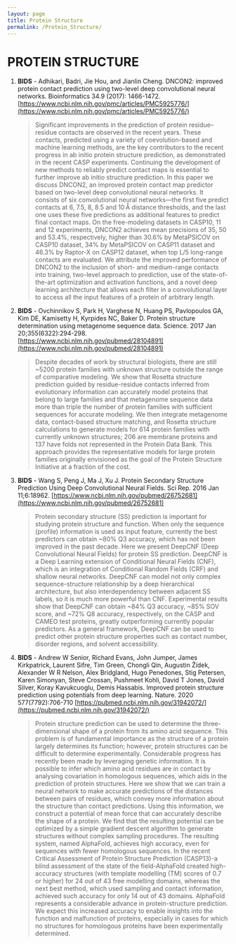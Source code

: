```yaml
---
layout: page
title: Protein Structure
permalink: /Protein_Structure/
---
```


# PROTEIN STRUCTURE

1. **BIDS** - Adhikari, Badri, Jie Hou, and Jianlin Cheng. DNCON2: improved protein contact prediction using two-level deep convolutional neural networks. Bioinformatics 34.9 (2017): 1466-1472.
[https://www.ncbi.nlm.nih.gov/pmc/articles/PMC5925776/](https://www.ncbi.nlm.nih.gov/pmc/articles/PMC5925776/)

   >Significant improvements in the prediction of protein residue–residue contacts are observed in the recent years. These contacts, predicted using a variety of coevolution-based and machine learning methods, are the key contributors to the recent progress in ab initio protein structure prediction, as demonstrated in the recent CASP experiments. Continuing the development of new methods to reliably predict contact maps is essential to further improve ab initio structure prediction. In this paper we discuss DNCON2, an improved protein contact map predictor based on two-level deep convolutional neural networks. It consists of six convolutional neural networks—the first five predict contacts at 6, 7.5, 8, 8.5 and 10 Å distance thresholds, and the last one uses these five predictions as additional features to predict final contact maps. On the free-modeling datasets in CASP10, 11 and 12 experiments, DNCON2 achieves mean precisions of 35, 50 and 53.4%, respectively, higher than 30.6% by MetaPSICOV on CASP10 dataset, 34% by MetaPSICOV on CASP11 dataset and 46.3% by Raptor-X on CASP12 dataset, when top L/5 long-range contacts are evaluated. We attribute the improved performance of DNCON2 to the inclusion of short- and medium-range contacts into training, two-level approach to prediction, use of the state-of-the-art optimization and activation functions, and a novel deep learning architecture that allows each filter in a convolutional layer to access all the input features of a protein of arbitrary length.
   
1. **BIDS** - Ovchinnikov S, Park H, Varghese N, Huang PS, Pavlopoulos GA, Kim DE, Kamisetty
H, Kyrpides NC, Baker D. Protein structure determination using metagenome
sequence data. Science. 2017 Jan 20;355(6322):294-298.
[https://www.ncbi.nlm.nih.gov/pubmed/28104891](https://www.ncbi.nlm.nih.gov/pubmed/28104891)
   >Despite decades of work by structural biologists, there are still ~5200 protein families with unknown structure outside the range of comparative modeling. We show that Rosetta structure prediction guided by residue-residue contacts inferred from evolutionary information can accurately model proteins that belong to large families and that metagenome sequence data more than triple the number of protein families with sufficient sequences for accurate modeling. We then integrate metagenome data, contact-based structure matching, and Rosetta structure calculations to generate models for 614 protein families with currently unknown structures; 206 are membrane proteins and 137 have folds not represented in the Protein Data Bank. This approach provides the representative models for large protein families originally envisioned as the goal of the Protein Structure Initiative at a fraction of the cost.

1. **BIDS** - Wang S, Peng J, Ma J, Xu J. Protein Secondary Structure Prediction Using Deep 
Convolutional Neural Fields. Sci Rep. 2016 Jan 11;6:18962.
[https://www.ncbi.nlm.nih.gov/pubmed/26752681](https://www.ncbi.nlm.nih.gov/pubmed/26752681)
   
   >Protein secondary structure (SS) prediction is important for studying protein structure and function. When only the sequence (profile) information is used as input feature, currently the best predictors can obtain ~80% Q3 accuracy, which has not been improved in the past decade. Here we present DeepCNF (Deep Convolutional Neural Fields) for protein SS prediction. DeepCNF is a Deep Learning extension of Conditional Neural Fields (CNF), which is an integration of Conditional Random Fields (CRF) and shallow neural networks. DeepCNF can model not only complex sequence-structure relationship by a deep hierarchical architecture, but also interdependency between adjacent SS labels, so it is much more powerful than CNF. Experimental results show that DeepCNF can obtain ~84% Q3 accuracy, ~85% SOV score, and ~72% Q8 accuracy, respectively, on the CASP and CAMEO test proteins, greatly outperforming currently popular predictors. As a general framework, DeepCNF can be used to predict other protein structure properties such as contact number, disorder regions, and solvent accessibility.

1. **BIDS** - Andrew W Senior, Richard Evans, John Jumper, James Kirkpatrick, Laurent Sifre, Tim Green, Chongli Qin, Augustin Žídek, Alexander W R Nelson, Alex Bridgland, Hugo Penedones, Stig Petersen, Karen Simonyan, Steve Crossan, Pushmeet Kohli, David T Jones, David Silver, Koray Kavukcuoglu, Demis Hassabis. Improved protein structure prediction using potentials from deep learning.  Nature. 2020 577(7792):706-710
[https://pubmed.ncbi.nlm.nih.gov/31942072/](https://pubmed.ncbi.nlm.nih.gov/31942072/)

   >Protein structure prediction can be used to determine the three-dimensional shape of a protein from its amino acid sequence. This problem is of fundamental importance as the structure of a protein largely determines its function; however, protein structures can be difficult to determine experimentally. Considerable progress has recently been made by leveraging genetic information. It is possible to infer which amino acid residues are in contact by analysing covariation in homologous sequences, which aids in the prediction of protein structures. Here we show that we can train a neural network to make accurate predictions of the distances between pairs of residues, which convey more information about the structure than contact predictions. Using this information, we construct a potential of mean force that can accurately describe the shape of a protein. We find that the resulting potential can be optimized by a simple gradient descent algorithm to generate structures without complex sampling procedures. The resulting system, named AlphaFold, achieves high accuracy, even for sequences with fewer homologous sequences. In the recent Critical Assessment of Protein Structure Prediction (CASP13)-a blind assessment of the state of the field-AlphaFold created high-accuracy structures (with template modelling (TM) scores of 0.7 or higher) for 24 out of 43 free modelling domains, whereas the next best method, which used sampling and contact information, achieved such accuracy for only 14 out of 43 domains. AlphaFold represents a considerable advance in protein-structure prediction. We expect this increased accuracy to enable insights into the function and malfunction of proteins, especially in cases for which no structures for homologous proteins have been experimentally determined.
